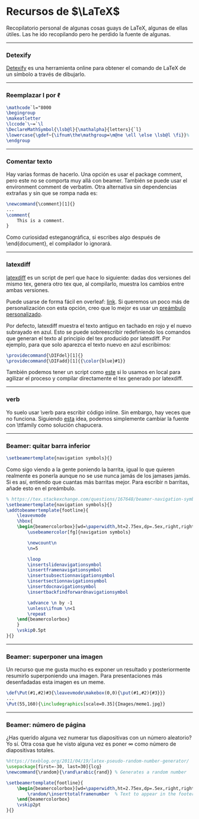 
# Recursos de $\LaTeX$

Recopilatorio personal de algunas cosas guays de LaTeX, algunas de ellas útiles. Las he ido recopilando pero he perdido la fuente de algunas.

----

### Detexify
[Detexify](https://detexify.kirelabs.org/classify.html) es una herramienta online para obtener el comando de LaTeX de un símbolo a través de dibujarlo.

----

### Reemplazar l por $\ell$
```tex
\mathcode`l="8000
\begingroup
\makeatletter
\lccode`\~=`\l
\DeclareMathSymbol{\lsb@l}{\mathalpha}{letters}{`l}
\lowercase{\gdef~{\ifnum\the\mathgroup=\m@ne \ell \else \lsb@l \fi}}%
\endgroup
```

----

### Comentar texto
Hay varias formas de hacerlo. Una opción es usar el package comment, pero este no se comporta muy allá con beamer. También se puede usar el environment comment de verbatim. Otra alternativa sin dependencias extrañas y sin que se rompa nada es:
```tex
\newcommand{\comment}[1]{}
...
\comment{
    This is a comment.
}
```
Como curiosidad esteganográfica, si escribes algo después de \end{document}, el compilador lo ignorará.

----

### latexdiff
[latexdiff](https://github.com/ftilmann/latexdiff) es un script de perl que hace lo siguiente: dadas dos versiones del mismo tex, genera otro tex que, al compilarlo, muestra los cambios entre ambas versiones.

Puede usarse de forma fácil en overleaf: [link](https://www.overleaf.com/learn/latex/Articles/How_to_use_latexdiff_on_Overleaf). Si queremos un poco más de personalización con esta opción, creo que lo mejor es usar un [preámbulo personalizado](https://tex.stackexchange.com/questions/251224/only-highlighting-new-parts-added).

Por defecto, latexdiff muestra el texto antiguo en tachado en rojo y el nuevo subrayado en azul. Esto se puede sobreescribir redefiniendo los comandos que generan el texto al principio del tex producido por latexdiff. Por ejemplo, para que solo aparezca el texto nuevo en azul escribimos:
```tex
\providecommand{\DIFdel}[1]{}
\providecommand{\DIFadd}[1]{{\color{blue}#1}}
```
También podemos tener un script como [este](https://github.com/adrianFD22/dotfiles/blob/main/.local/bin/scripts/latexdiff) si lo usamos en local para agilizar el proceso y compilar directamente el tex generado por latexdiff.

----

### verb

Yo suelo usar \verb para escribir código inline. Sin embargo, hay veces que no funciona. Siguiendo [esta](https://tex.stackexchange.com/questions/724170/error-using-verb-in-a-footnote-in-beamer) idea, podemos simplemente cambiar la fuente con \ttfamily como solución chapucera.

----

### Beamer: quitar barra inferior
```tex
\setbeamertemplate{navigation symbols}{}
```

Como sigo viendo a la gente poniendo la barrita, igual lo que quieren realmente es ponerla aunque no se use nunca jamás de los jamases jamás. Si es así, entiendo que cuantas más barritas mejor. Para escribir n barritas, añade esto en el preámbulo.
```tex
% https://tex.stackexchange.com/questions/167648/beamer-navigation-symbols-inside-footline
\setbeamertemplate{navigation symbols}{}
\addtobeamertemplate{footline}{
    \leavevmode
    \hbox{
    \begin{beamercolorbox}[wd=\paperwidth,ht=2.75ex,dp=.5ex,right,rightskip=1em]{mycolor}
        \usebeamercolor[fg]{navigation symbols}

        \newcount\n
        \n=5

        \loop
        \insertslidenavigationsymbol
        \insertframenavigationsymbol
        \insertsubsectionnavigationsymbol
        \insertsectionnavigationsymbol
        \insertdocnavigationsymbol
        \insertbackfindforwardnavigationsymbol

        \advance \n by -1
        \unless\ifnum \n<1
        \repeat
    \end{beamercolorbox}
    }
    \vskip0.5pt
}{}
```

----

### Beamer: superponer una imagen
Un recurso que me gusta mucho es exponer un resultado y posteriormente resumirlo superponiendo una imagen. Para presentaciones más desenfadadas esta imagen es un meme.
```tex
\def\Put(#1,#2)#3{\leavevmode\makebox(0,0){\put(#1,#2){#3}}}
...
\Put(55,160){\includegraphics[scale=0.35]{Images/meme1.jpg}}
```

----

### Beamer: número de página
¿Has querido alguna vez numerar tus diapositivas con un número aleatorio? Yo sí. Otra cosa que he visto alguna vez es poner $\infty$ como número de diapositivas totales.
```tex
%https://texblog.org/2011/04/19/latex-pseudo-random-number-generator/
\usepackage[first=-30, last=30]{lcg}
\newcommand{\random}{\rand\arabic{rand}} % Generates a random number

\setbeamertemplate{footline}{
    \begin{beamercolorbox}[wd=\paperwidth,ht=2.75ex,dp=.5ex,right,rightskip=1em]{mycolor}
        \random/\inserttotalframenumber  % Text to appear in the footer
    \end{beamercolorbox}
    \vskip2pt
}{}
```
